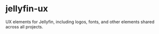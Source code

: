 # jellyfin-ux

UX elements for Jellyfin, including logos, fonts, and other elements shared across all projects.
